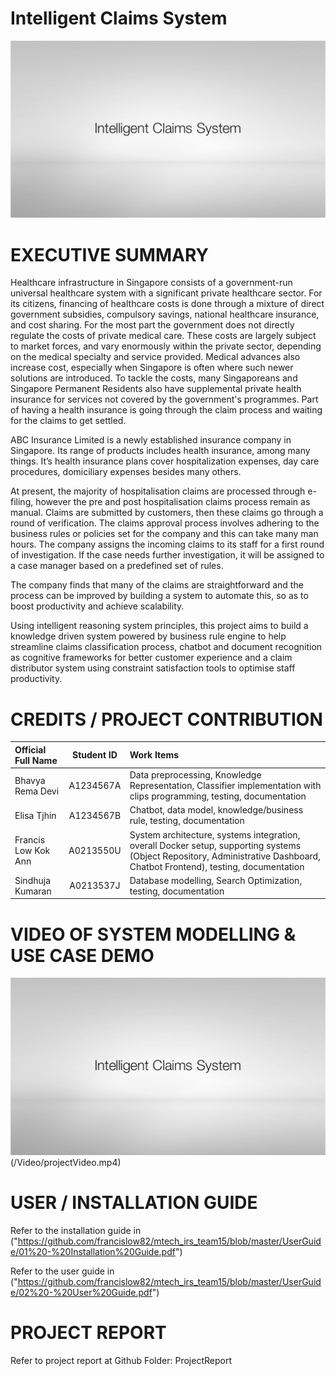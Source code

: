 # Intelligent Claims System

<img src="SystemCode/staticResources/cover_image.jpg" />

# EXECUTIVE SUMMARY
Healthcare infrastructure in Singapore consists of a government-run universal healthcare system with a significant private healthcare sector. For its citizens, financing of healthcare costs is done through a mixture of direct government subsidies, compulsory savings, national healthcare insurance, and cost sharing. For the most part the government does not directly regulate the costs of private medical care. These costs are largely subject to market forces, and vary enormously within the private sector, depending on the medical specialty and service provided. Medical advances also increase cost, especially when Singapore is often where such newer solutions are introduced. To tackle the costs, many Singaporeans  and Singapore Permanent Residents also have supplemental private health insurance for services not covered by the government's programmes. Part of having a health insurance is going through the claim process and waiting for the claims to get settled. 

ABC Insurance Limited is a newly established insurance company in Singapore. Its range of products includes health insurance, among many things. It’s health insurance plans cover hospitalization expenses, day care procedures, domiciliary expenses besides many others.

At present, the majority of hospitalisation claims are processed through e-filing, however the pre and post hospitalisation claims process remain as manual. Claims are submitted by customers, then these claims go through a round of verification. The claims approval process involves adhering to the business rules or policies set for the company and this can take many man hours. The company assigns the incoming claims to its staff for a first round of investigation. If the case needs further investigation, it will be assigned to a case manager based on a predefined set of rules.

The company finds that many of the claims are straightforward and the process can be improved by building a system to automate this, so as to boost productivity and achieve scalability.

Using intelligent reasoning system principles, this project aims to build a knowledge driven system powered by business rule engine to help streamline claims classification process,  chatbot and document recognition as cognitive frameworks for better customer experience and a claim distributor system using constraint satisfaction tools to optimise staff productivity.

# CREDITS / PROJECT CONTRIBUTION

| Official Full Name  | Student ID  | Work Items |
| :------------ |:---------------:| :-----|
| Bhavya Rema Devi | A1234567A | Data preprocessing, Knowledge Representation, Classifier implementation with clips programming, testing, documentation |
| Elisa Tjhin | A1234567B | Chatbot, data model, knowledge/business rule, testing, documentation |
| Francis Low Kok Ann | A0213550U | System architecture, systems integration, overall Docker setup, supporting systems (Object Repository, Administrative Dashboard, Chatbot Frontend), testing, documentation |
| Sindhuja Kumaran | A0213537J | Database modelling, Search Optimization, testing, documentation |

# VIDEO OF SYSTEM MODELLING & USE CASE DEMO

<img src="SystemCode/staticResources/cover_image.jpg" />(/Video/projectVideo.mp4)

# USER / INSTALLATION GUIDE

Refer to the installation guide in ("https://github.com/francislow82/mtech_irs_team15/blob/master/UserGuide/01%20-%20Installation%20Guide.pdf")

Refer to the user guide in ("https://github.com/francislow82/mtech_irs_team15/blob/master/UserGuide/02%20-%20User%20Guide.pdf")

# PROJECT REPORT

Refer to project report at Github Folder: ProjectReport




